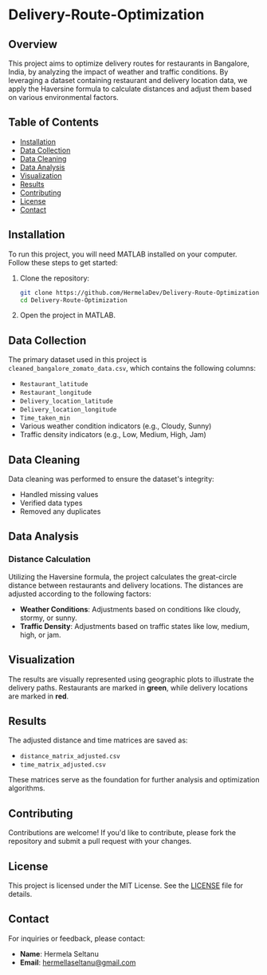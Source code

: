 # Delivery-Route-Optimization

## Overview
This project aims to optimize delivery routes for restaurants in Bangalore, India, by analyzing the impact of weather and traffic conditions. By leveraging a dataset containing restaurant and delivery location data, we apply the Haversine formula to calculate distances and adjust them based on various environmental factors.

## Table of Contents
- [Installation](#installation)
- [Data Collection](#data-collection)
- [Data Cleaning](#data-cleaning)
- [Data Analysis](#data-analysis)
- [Visualization](#visualization)
- [Results](#results)
- [Contributing](#contributing)
- [License](#license)
- [Contact](#contact)

## Installation
To run this project, you will need MATLAB installed on your computer. Follow these steps to get started:

1. Clone the repository:
    ```bash
    git clone https://github.com/HermelaDev/Delivery-Route-Optimization.git
    cd Delivery-Route-Optimization
    ```

2. Open the project in MATLAB.

## Data Collection
The primary dataset used in this project is `cleaned_bangalore_zomato_data.csv`, which contains the following columns:
- `Restaurant_latitude`
- `Restaurant_longitude`
- `Delivery_location_latitude`
- `Delivery_location_longitude`
- `Time_taken_min`
- Various weather condition indicators (e.g., Cloudy, Sunny)
- Traffic density indicators (e.g., Low, Medium, High, Jam)

## Data Cleaning
Data cleaning was performed to ensure the dataset's integrity:
- Handled missing values
- Verified data types
- Removed any duplicates

## Data Analysis
### Distance Calculation
Utilizing the Haversine formula, the project calculates the great-circle distance between restaurants and delivery locations. The distances are adjusted according to the following factors:
- **Weather Conditions**: Adjustments based on conditions like cloudy, stormy, or sunny.
- **Traffic Density**: Adjustments based on traffic states like low, medium, high, or jam.

## Visualization
The results are visually represented using geographic plots to illustrate the delivery paths. Restaurants are marked in **green**, while delivery locations are marked in **red**.

## Results
The adjusted distance and time matrices are saved as:
- `distance_matrix_adjusted.csv`
- `time_matrix_adjusted.csv`

These matrices serve as the foundation for further analysis and optimization algorithms.

## Contributing
Contributions are welcome! If you'd like to contribute, please fork the repository and submit a pull request with your changes.

## License
This project is licensed under the MIT License. See the [LICENSE](LICENSE) file for details.

## Contact
For inquiries or feedback, please contact:
- **Name**: Hermela Seltanu
- **Email**: [hermellaseltanu@gmail.com](mailto:hermellaseltanu@gmail.com)
